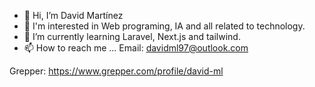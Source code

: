 - 👋 Hi, I’m David Martínez
- 👀 I'm interested in Web programing, IA and all related to technology.
- 🌱 I’m currently learning Laravel, Next.js and tailwind.
- 📫 How to reach me ...
  Email: davidml97@outlook.com

Grepper: https://www.grepper.com/profile/david-ml
